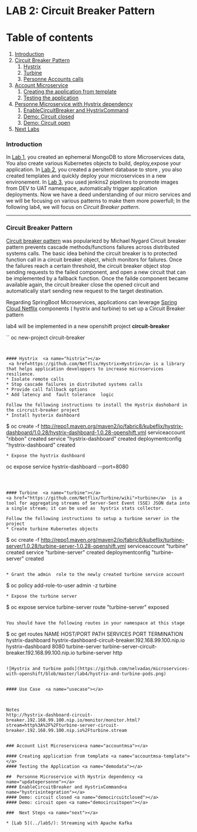 # LAB 2:  Circuit Breaker Pattern

# Table of contents
1. [Introduction](#introduction)
2. [Circuit Breaker Pattern](#circuitbreakerpattern)
    1. [Hystrix](#histrix)
    2. [Turbine](#turbine)
    3. [Personne Accounts calls](#usecase)
3. [Account Microservice](#accountmsa)
    1. [Creating the application from template](#accountmsa-template)
    2. [Testing the application](#demodata)
4. [Personne Microservice with Hystrix dependency](#updatepersonne)
    1. [EnableCircuitBreaker and HystrixCommand ](#hystrixintegration)
    2. [Demo: Circuit closed](#democircuitclosed)
    3. [Demo: Circuit open](#democircuitopen)
5. [Next Labs](#next)


### Introduction <a name="introduction"></a>
In [Lab 1](../lab1/), you created an ephemeral MongoDB to store Microservices data, You also create various Kubernetes objects 
to build, deploy,expose your application.
In [Lab 2](../lab2/), you created a persitent database to store , you also created templates and quickly deploy your microservices
in a new environement.
In [Lab 3](../lab3/), you used jenkins2 pipelines to promote images from DEV to UAT namespace, automatically trigger application 
deployments.
Now we have a deed understanding of our micro services and we will be focusing on various patterns to make them more powerfull;
In the following lab4, we will focus on *Circuit Breaker pattern*.

---
### Circuit Breaker Pattern <a name="circuitbreakerpattern"></a>
<a href="https://martinfowler.com/bliki/CircuitBreaker.html">Circuit breaker pattern</a> was populariezd by Michael Nygard 
Circuit breaker pattern prevents cascade methods/functions  failures across distributed systems calls.
The basic idea behind the circuit breaker is to protected function call in a circuit breaker object, which monitors for failures. Once the failures reach a certain threshold, the circuit breaker object stop sending requests to the failed component, and open a new circuit that can be implemented by a fallback function. Once the failde component became available again, the circuit breaker close the opened circuit and automatically start sending new request to the target destination.

Regarding SpringBoot Microservices, applications can leverage <a href=https://cloud.spring.io/spring-cloud-netflix/> Spring Cloud Netflix</a> components ( hystrix and turbine)  to set up a Circuit Breaker pattern


lab4 will be implemented in a new openshift project  **circuit-breaker** 

``
 oc new-project circuit-breaker
```


#### Hystrix  <a name="histrix"></a>
 <a href=https://github.com/Netflix/Hystrix>Hystrix</a> is a library that helps application developpers to increase microservices resilience. 
* Isolate remote calls
* Stop cascade failures in distributed systems calls
* Provide call fallback options
* Add latency and  fault tolerance  logic

Follow the following instructions to install the Hystrix dashobard in the circruit-breaker project
* Install hysterix dashboard
```
$ oc create -f http://repo1.maven.org/maven2/io/fabric8/kubeflix/hystrix-dashboard/1.0.28/hystrix-dashboard-1.0.28-openshift.yml
 serviceaccount "ribbon" created
 service "hystrix-dashboard" created
 deploymentconfig "hystrix-dashboard" created
```
* Expose the hystrix dashboard
```
oc expose service hystrix-dashboard --port=8080
```



#### Turbine  <a name="turbine"></a>
<a href="https://github.com/Netflix/Turbine/wiki">turbine</a>  is a tool for aggregating streams of Server-Sent Event (SSE) JSON data into a single stream; it can be used as  hystrix stats collector.

Follow the following instructions to setup a turbine server in the project
* Create turbine Kubernetes objects
```
$ oc create -f http://repo1.maven.org/maven2/io/fabric8/kubeflix/turbine-server/1.0.28/turbine-server-1.0.28-openshift.yml
serviceaccount "turbine" created
service "turbine-server" created
deploymentconfig "turbine-server" created
```

* Grant the admin  role to the newly created turbine service account 
```
$ oc policy add-role-to-user admin  -z turbine
```
* Expose the turbine server

```
$ oc expose service turbine-server
route "turbine-server" exposed
```

You should have the following routes in your namespace at this stage
```
$ oc get routes
NAME                HOST/PORT                                                 PATH      SERVICES            PORT      TERMINATION
hystrix-dashboard   hystrix-dashboard-circuit-breaker.192.168.99.100.nip.io             hystrix-dashboard   8080
turbine-server      turbine-server-circuit-breaker.192.168.99.100.nip.io                turbine-server      http
```

![Hystrix and turbine pods](https://github.com/nelvadas/microservices-with-openshift/blob/master/lab4/hystrix-and-turbine-pods.png) 


#### Use Case  <a name="usecase"></a>



Notes
http://hystrix-dashboard-circuit-breaker.192.168.99.100.nip.io/monitor/monitor.html?stream=http%3A%2F%2Fturbine-server-circuit-breaker.192.168.99.100.nip.io%2Fturbine.stream


### Account List Microservice<a name="accountmsa"></a>

#### Creating application from template <a name="accountmsa-template"></a>
#### Testing the Application <a name="demodata"></a>

##  Personne Microservice with Hystrix dependency <a name="updatepersonne"></a>
#### EnableCircuitBreaker and HystrixCommand<a name="hystrixintegration"></a>
#### Demo: circuit closed <a name="democircuitclosed"></a>
#### Demo: circuit open <a name="democircuitopen"></a>

###  Next Steps <a name="next"></a>

* [Lab 5](../lab5/): Streaming with Apache Kafka

